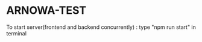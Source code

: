 # ARNOWA-TEST
To start server(frontend and backend concurrently) : type "npm run start" in terminal
